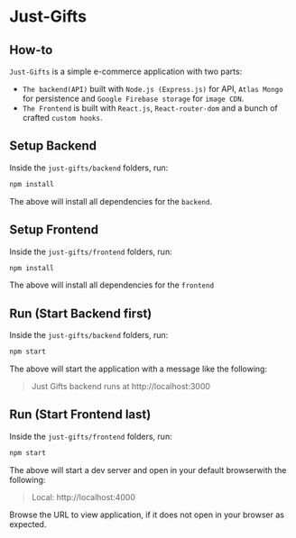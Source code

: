 # Just-Gifts

## How-to

`Just-Gifts` is a simple e-commerce application with two parts:

- `The backend(API)` built with `Node.js (Express.js)` for API, `Atlas Mongo` for persistence and `Google Firebase storage` for `image CDN`.
- `The Frontend` is built with `React.js`, `React-router-dom` and a bunch of crafted `custom hooks`.

## Setup Backend

Inside the `just-gifts/backend` folders, run:

```bash
npm install
```

The above will install all dependencies for the `backend`.

## Setup Frontend

Inside the `just-gifts/frontend` folders, run:

```bash
npm install
```

The above will install all dependencies for the `frontend`

## Run (Start Backend first)

Inside the `just-gifts/backend` folders, run:

```bash
npm start
```

The above will start the application with a message like the following:

> Just Gifts backend runs at http://localhost:3000

## Run (Start Frontend last)

Inside the `just-gifts/frontend` folders, run:

```bash
npm start
```

The above will start a dev server and open in your default browserwith the following:

> Local: http://localhost:4000

Browse the URL to view application, if it does not open in your browser as expected.
